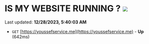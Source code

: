 # IS MY WEBSITE RUNNING ? [![](https://img.shields.io/static/v1?label=Sponsor&message=%E2%9D%A4&logo=GitHub&color=%23fe8e86)](https://github.com/sponsors/<username>)

Last updated: **12/28/2023, 5:40:03 AM**

- `GET` [https://youssefservice.me](https://youssefservice.me) - **Up** (642ms)
